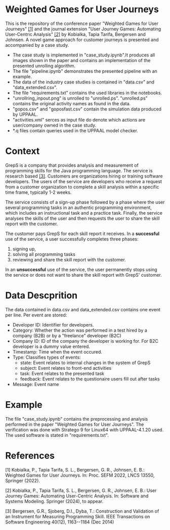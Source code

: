 # Weighted Games for User Journeys
This is the repository of the conference paper "Weighted Games for User Journeys" [[1]](#1) and the journal extension "User Journey Games: Automating User-Centric Analysis" [[2]](#2) by Kobialka, Tapia Tarifa, Bergersen and Johnsen.
A novel game approach for customer journeys is presented and accompanied by a case study.

- The case study is implemented in "case_study.ipynb".It produces all images shown in the paper and contains an implementation of the presented unrolling algorithm.
- The file "pipeline.ipynb" demonstrates the presented pipeline with an example.
- The data of the industry case studies is contained in "data.csv" and "data_extended.csv".
- The file "requirements.txt" contains the used libraries in the notebooks.
- "unrollring_inpout.png" is unrolled to "unrolled.ps". "unrolled.ps" contains the original activity names as found in the data.
- "gopos.csv" and "goposfast.csv" contain the simulation data produced by UPPAAL.
- "activities.xml" serces as input file do denote which actions are user/company owned in the case study.
- *.q files contain queries used in the UPPAAL model checker.

# Context
GrepS is a company that provides analysis and measurement of
programming skills for the Java programming language.  The service is
research based [[3]](#3).
Customers are organizations hiring or training software
developers.  The users of the service are developers who
receive a request from a customer organization to complete a skill
analysis within a specific time frame, typically 1-2 weeks.

The service consists of a sign-up phase followed by a phase where the
user several programming tasks in an authentic programming
environment, which includes an instructional task and a practice task.
Finally, the service analyses the skills of the user and then requests
the user to share the skill report with the customer.

The customer pays GrepS for each skill report it receives.  In a
**successful** use of the service, a user successfully completes
three phases:
1. signing up, 
2. solving all programming tasks
3. reviewing and share the skill report with the customer.

In an **unsuccessful** use of the service, the user permanently
stops using the service or does not want to share the skill report
with GrepS' customer.

# Data Descprition
The data contained in data.csv and data_extended.csv contains one event per line.
Per event are stored:
- Developer ID: Identifier for developers.
- Category: Whether the action was performed in a test hired by a company (B2B) or by a "freelance" developer (B2C)
- Company ID: ID of the company the developer is working for. For B2C developer is a dummy value entered.
- Timestamp: Time when the event occured.
- Type: Classifies types of events:
    - state: Event relates to internal changes in the system of GrepS
    - subject: Event relates to front-end activities
    - task: Event relates to the presented task
    - feedback: Event relates to the questionaire users fill out after tasks
- Message: Event name

# Example
The file "case_study.ipynb" contains the preprocessing and analysis performed in the paper "Weighted Games for User Journeys".
The verification was done with Stratego 9 for Linux64 with UPPAAL-4.1.20 used.
The used software is stated in "requirements.txt".

# References
<a id="1">[1]</a> 
Kobialka, P., Tapia Tarifa, S. L., Bergersen, G. R., Johnsen, E. B.: Weighted Games for User Journeys. In: Proc. SEFM 2022, LNCS 13550, Springer (2022).

<a id="1">[2]</a> 
Kobialka, P., Tapia Tarifa, S. L., Bergersen, G. R., Johnsen, E. B.: User Journey Games: Automating User-Centric Analysis. In: Software and Systems Modeling. Springer (2024), to appear.

<a id="2">[3]</a> 
Bergersen, G.R., Sjoberg, D.I., Dyba, T.: Construction and Validation of an Instrument for Measuring Programming Skill. IEEE Transactions on Software Engineering 40(12),  1163--1184 (Dec 2014)
